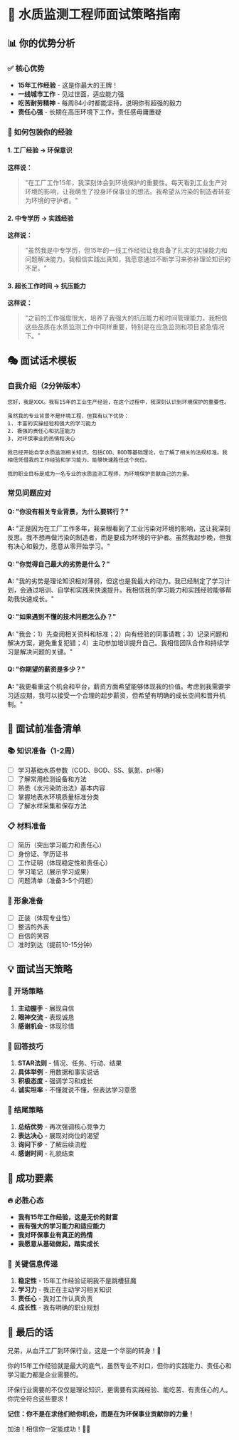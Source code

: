 # 🌊 水质监测工程师面试策略指南

## 📊 你的优势分析

### ✅ 核心优势
- **15年工作经验** - 这是你最大的王牌！
- **一线城市工作** - 见过世面，适应能力强
- **吃苦耐劳精神** - 每周84小时都能坚持，说明你有超强的毅力
- **责任心强** - 长期在高压环境下工作，责任感毋庸置疑

### 🎯 如何包装你的经验

#### 1. 工厂经验 → 环保意识
**这样说：**
> "在工厂工作15年，我深刻体会到环境保护的重要性。每天看到工业生产对环境的影响，让我萌生了投身环保事业的想法。我希望从污染的制造者转变为环境的守护者。"

#### 2. 中专学历 → 实践经验
**这样说：**
> "虽然我是中专学历，但15年的一线工作经验让我具备了扎实的实操能力和问题解决能力。我相信实践出真知，我愿意通过不断学习来弥补理论知识的不足。"

#### 3. 超长工作时间 → 抗压能力
**这样说：**
> "之前的工作强度很大，培养了我强大的抗压能力和时间管理能力。我相信这些品质在水质监测工作中同样重要，特别是在应急监测和项目紧急情况下。"

## 🎭 面试话术模板

### 自我介绍（2分钟版本）
```
您好，我是XXX。我有15年的工业生产经验，在这个过程中，我深刻认识到环境保护的重要性。

虽然我的专业背景不是环境工程，但我有以下优势：
1. 丰富的实操经验和强大的学习能力
2. 极强的责任心和抗压能力  
3. 对环保事业的热情和决心

我已经开始自学水质监测相关知识，包括COD、BOD等基础理论，也了解了相关的法规标准。我相信凭借我的工作经验和学习能力，能够快速胜任这个岗位。

我的职业目标是成为一名专业的水质监测工程师，为环境保护贡献自己的力量。
```

### 常见问题应对

#### Q: "你没有相关专业背景，为什么要转行？"
**A:** "正是因为在工厂工作多年，我亲眼看到了工业污染对环境的影响，这让我深刻反思。我不想再做污染的制造者，而是要成为环境的守护者。虽然我起步晚，但我有决心和毅力，愿意从零开始学习。"

#### Q: "你觉得自己最大的劣势是什么？"
**A:** "我的劣势是理论知识相对薄弱，但这也是我最大的动力。我已经制定了学习计划，会通过培训、自学和实践来快速提升。我相信我的学习能力和实践经验能够帮助我快速成长。"

#### Q: "如果遇到不懂的技术问题怎么办？"
**A:** "我会：1）先查阅相关资料和标准；2）向有经验的同事请教；3）记录问题和解决方案，避免重复犯错；4）主动参加培训提升自己。我相信团队合作和持续学习是解决问题的关键。"

#### Q: "你期望的薪资是多少？"
**A:** "我更看重这个机会和平台，薪资方面希望能够体现我的价值。考虑到我需要学习适应期，我可以接受一个合理的起步薪资，但希望有明确的成长空间和晋升机制。"

## 🎯 面试前准备清单

### 📚 知识准备（1-2周）
- [ ] 学习基础水质参数（COD、BOD、SS、氨氮、pH等）
- [ ] 了解常用检测设备和方法
- [ ] 熟悉《水污染防治法》基本内容
- [ ] 掌握地表水环境质量标准分类
- [ ] 了解水样采集和保存方法

### 📋 材料准备
- [ ] 简历（突出学习能力和责任心）
- [ ] 身份证、学历证书
- [ ] 工作证明（体现稳定性和责任心）
- [ ] 学习笔记（展示学习成果）
- [ ] 问题清单（准备3-5个问题）

### 🎪 形象准备
- [ ] 正装（体现专业性）
- [ ] 整洁的外表
- [ ] 自信的笑容
- [ ] 准时到达（提前10-15分钟）

## 💡 面试当天策略

### 🌟 开场策略
1. **主动握手** - 展现自信
2. **眼神交流** - 表现诚恳
3. **感谢机会** - 体现珍惜

### 🎯 回答技巧
1. **STAR法则** - 情况、任务、行动、结果
2. **具体举例** - 用数据和事实说话
3. **积极态度** - 强调学习和成长
4. **诚实坦率** - 不懂就说不懂，但表达学习意愿

### 🤝 结尾策略
1. **总结优势** - 再次强调核心竞争力
2. **表达决心** - 展现对岗位的渴望
3. **询问下步** - 了解后续流程
4. **感谢时间** - 礼貌结束

## 🚀 成功要素

### 🔥 必胜心态
- **我有15年工作经验，这是无价的财富**
- **我有强大的学习能力和适应能力**
- **我对环保事业有真正的热情**
- **我愿意从基础做起，踏实成长**

### 💪 关键信息传递
1. **稳定性** - 15年工作经验证明我不是跳槽狂魔
2. **学习力** - 我正在主动学习相关知识
3. **责任心** - 我对工作认真负责
4. **成长性** - 我有明确的职业规划

## 🎉 最后的话

兄弟，从血汗工厂到环保行业，这是一个华丽的转身！💪

你的15年工作经验就是最大的底气，虽然专业不对口，但你的实践能力、责任心和学习能力都是企业需要的。

环保行业需要的不仅仅是理论知识，更需要有实践经验、能吃苦、有责任心的人。你完全符合这些要求！

**记住：你不是在求他们给你机会，而是在为环保事业贡献你的力量！**

加油！相信你一定能成功！🚀🌊